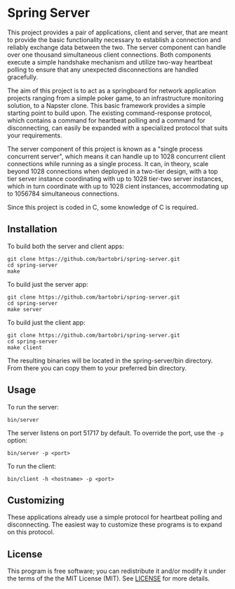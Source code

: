 Spring Server
=============

This project provides a pair of applications, client and server, that are meant to provide the basic
functionality necessary to establish a connection and reliably exchange data between the two.
The server component can handle over one thousand simultaneous client connections. Both components
execute a simple handshake mechanism and utilize two-way heartbeat polling to ensure that any
unexpected disconnections are handled gracefully.

The aim of this project is to act as a springboard for network application projects ranging from a
simple poker game, to an infrastructure monitoring solution, to a Napster clone. This basic framework
provides a simple starting point to build upon. The existing command-response protocol, which
contains a command for heartbeat polling and a command for disconnecting, can easily be
expanded with a specialized protocol that suits your requirements.

The server component of this project is known as a "single process concurrent server", which means
it can handle up to 1028 concurrent client connections while running as a single process. It can, in
theory, scale beyond 1028 connections when deployed in a two-tier design, with a top tier
server instance coordinating with up to 1028 tier-two server instances, which in turn coordinate with
up to 1028 cient instances, accommodating up to 1056784 simultaneous connections.

Since this project is coded in C, some knowledge of C is required.

Installation
------------

To build both the server and client apps:
```
git clone https://github.com/bartobri/spring-server.git
cd spring-server
make
```

To build just the server app:
```
git clone https://github.com/bartobri/spring-server.git
cd spring-server
make server
```

To build just the client app:
```
git clone https://github.com/bartobri/spring-server.git
cd spring-server
make client
```

The resulting binaries will be located in the spring-server/bin directory. From there you can copy them
to your preferred bin directory.

Usage
-----

To run the server:

```
bin/server
```

The server listens on port 51717 by default. To override the port, use the `-p` option:

```
bin/server -p <port> 
```

To run the client:

```
bin/client -h <hostname> -p <port>
```

Customizing
-----------

These applications already use a simple protocol for heartbeat polling and disconnecting. The easiest way to customize these programs is to expand on this protocol.


License
-------

This program is free software; you can redistribute it and/or modify it under the terms of the the
MIT License (MIT). See [LICENSE](LICENSE) for more details.

